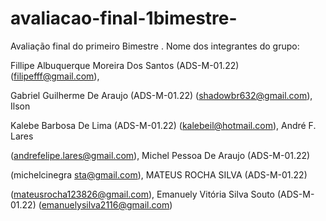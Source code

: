 # avaliacao-final-1bimestre-
Avaliação final do primeiro Bimestre .
Nome dos  integrantes do grupo:

Fillipe Albuquerque Moreira Dos Santos (ADS-M-01.22) (filipefff@gmail.com),

Gabriel Guilherme De Araujo (ADS-M-01.22) (shadowbr632@gmail.com), Ilson

Kalebe Barbosa De Lima (ADS-M-01.22) (kalebeil@hotmail.com), André F. Lares

(andrefelipe.lares@gmail.com), Michel Pessoa De Araujo (ADS-M-01.22)

(michelcinegra sta@gmail.com), MATEUS ROCHA SILVA (ADS-M-01.22)

(mateusrocha123826@gmail.com), Emanuely Vitória Silva Souto (ADS-M-01.22) (emanuelysilva2116@gmail.com)
